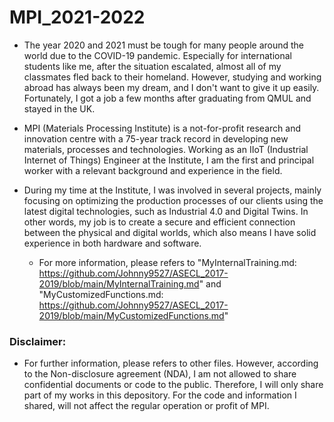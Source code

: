 # MPI_2021-2022

* The year 2020 and 2021 must be tough for many people around the world due to the COVID-19 pandemic. Especially for international students like me, after the situation escalated, almost all of my classmates fled back to their homeland. However, studying and working abroad has always been my dream, and I don't want to give it up easily. Fortunately, I got a job a few months after graduating from QMUL and stayed in the UK.

* MPI (Materials Processing Institute) is a not-for-profit research and innovation centre with a 75-year track record in developing new materials, processes and technologies. Working as an IIoT (Industrial Internet of Things) Engineer at the Institute, I am the first and principal worker with a relevant background and experience in the field.

* During my time at the Institute, I was involved in several projects, mainly focusing on optimizing the production processes of our clients using the latest digital technologies, such as Industrial 4.0 and Digital Twins. In other words, my job is to create a secure and efficient connection between the physical and digital worlds, which also means I have solid experience in both hardware and software.

  * For more information, please refers to "MyInternalTraining.md: https://github.com/Johnny9527/ASECL_2017-2019/blob/main/MyInternalTraining.md" and "MyCustomizedFunctions.md: https://github.com/Johnny9527/ASECL_2017-2019/blob/main/MyCustomizedFunctions.md"

### Disclaimer:

* For further information, please refers to other files. However, according to the Non-disclosure agreement (NDA), I am not allowed to share confidential documents or code to the public. Therefore, I will only share part of my works in this depository. For the code and information I shared, will not affect the regular operation or profit of MPI.
